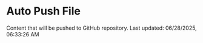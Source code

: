 # Auto Push File

Content that will be pushed to GitHub repository.
Last updated: 06/28/2025, 06:33:26 AM